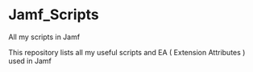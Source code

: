 # Jamf_Scripts
All my scripts in Jamf

This repository lists all my useful scripts and EA ( Extension Attributes ) used in Jamf
